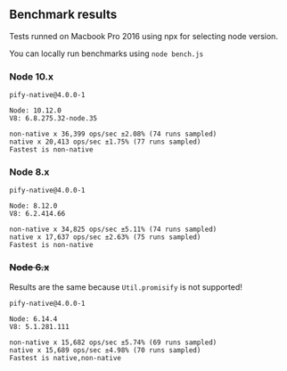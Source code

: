 ## Benchmark results

Tests runned on Macbook Pro 2016 using npx for selecting node version.

You can locally run benchmarks using `node bench.js`

### Node 10.x

```
pify-native@4.0.0-1

Node: 10.12.0
V8: 6.8.275.32-node.35

non-native x 36,399 ops/sec ±2.08% (74 runs sampled)
native x 20,413 ops/sec ±1.75% (77 runs sampled)
Fastest is non-native
```


### Node 8.x

```
pify-native@4.0.0-1

Node: 8.12.0
V8: 6.2.414.66

non-native x 34,825 ops/sec ±5.11% (74 runs sampled)
native x 17,637 ops/sec ±2.63% (75 runs sampled)
Fastest is non-native
```

### ~~Node 6.x~~

Results are the same because `Util.promisify` is not supported!

```
pify-native@4.0.0-1

Node: 6.14.4
V8: 5.1.281.111

non-native x 15,682 ops/sec ±5.74% (69 runs sampled)
native x 15,689 ops/sec ±4.98% (70 runs sampled)
Fastest is native,non-native
```
